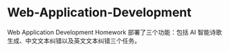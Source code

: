 # Web-Application-Development
Web Application Development Homework
部署了三个功能：包括 AI 智能诗歌生成、中文文本纠错以及英文文本纠错三个任务。

